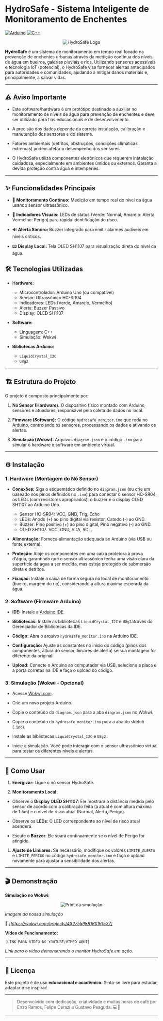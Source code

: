 # HydroSafe - Sistema Inteligente de Monitoramento de Enchentes

[](https://#)[](LICENSE)
[![Arduino](https://img.shields.io/badge/Arduino-00979D?style=for-the-badge&logo=arduino&logoColor=white)](https://www.arduino.cc/)
[![C++](https://img.shields.io/badge/C%2B%2B-00599C?style=for-the-badge&logo=c%2B%2B&logoColor=white)](https://isocpp.org/)

<p align="center">
  <img src="hydrosafe_youtube_background.jpg" alt="HydroSafe Logo" width="cover"/>
</p>

**HydroSafe** é um sistema de monitoramento em tempo real focado na prevenção de enchentes urbanas através da medição contínua dos níveis de água em bueiros, galerias pluviais e rios. Utilizando sensores acessíveis e tecnologia IoT (potencial), o HydroSafe visa fornecer alertas antecipados para autoridades e comunidades, ajudando a mitigar danos materiais e, principalmente, a salvar vidas.

---

## ⚠️ Aviso Importante

- Este software/hardware é um protótipo destinado a auxiliar no monitoramento de níveis de água para prevenção de enchentes e deve ser utilizado para fins educacionais e de desenvolvimento.

- A precisão dos dados depende da correta instalação, calibração e manutenção dos sensores e do sistema.

- Fatores ambientais (detritos, obstruções, condições climáticas extremas) podem afetar o desempenho dos sensores.

- O HydroSafe utiliza componentes eletrônicos que requerem instalação cuidadosa, especialmente em ambientes úmidos ou externos. Garanta a devida proteção contra água e intempéries.

---

## ✨ Funcionalidades Principais

- 🌊 **Monitoramento Contínuo:** Medição em tempo real do nível da água usando sensor ultrassônico.

- 🚦 **Indicadores Visuais:** LEDs de status (Verde: Normal, Amarelo: Alerta, Vermelho: Perigo) para rápida identificação do risco.

- 🔊 **Alerta Sonoro:** Buzzer integrado para emitir alarmes audíveis em níveis críticos.

- 📟 **Display Local:** Tela OLED SH1107 para visualização direta do nível da água.

## 🛠️ Tecnologias Utilizadas

- **Hardware:**
  - Microcontrolador: Arduino Uno (ou compatível)
  - Sensor: Ultrassônico HC-SR04
  - Indicadores: LEDs (Verde, Amarelo, Vermelho)
  - Alerta: Buzzer Passivo
  - Display: OLED SH1107

- **Software:**
  - Linguagem: C++
  - Simulação: Wokwi

- **Bibliotecas Arduino:**
  - `LiquidCrystal_I2C`
  - `U8g2`

---

## 🏗️ Estrutura do Projeto

O projeto é composto principalmente por:

1. **Nó Sensor (Hardware):** O dispositivo físico montado com Arduino, sensores e atuadores, responsável pela coleta de dados no local.

1. **Firmware (Software):** O código `hydrosafe_monitor.ino` que roda no Arduino, controlando os sensores, processando os dados e ativando os alertas.

1. **Simulação (Wokwi):** Arquivos `diagram.json` e o código `.ino` para simular o hardware e software em ambiente virtual.

---

## ⚙️ Instalação

### 1. Hardware (Montagem do Nó Sensor)

- **Conexões:** Siga o esquemático definido no `diagram.json` (ou crie um baseado nos pinos definidos no `.ino`) para conectar o sensor HC-SR04, os LEDs (com resistores apropriados), o buzzer e o display OLED SH1107 ao Arduino Uno.
  - Sensor HC-SR04: VCC, GND, Trig, Echo
  - LEDs: Anodo (+) ao pino digital via resistor, Catodo (-) ao GND.
  - Buzzer: Pino positivo (+) ao pino digital, Pino negativo (-) ao GND.
  - OLED SH1107: VCC, GND, SDA, SCL.

- **Alimentação:** Forneça alimentação adequada ao Arduino (via USB ou fonte externa).

- **Proteção:** Aloje os componentes em uma caixa protetora à prova d'água, garantindo que o sensor ultrassônico tenha uma visão clara da superfície da água a ser medida, mas esteja protegido de submersão direta e detritos.

- **Fixação:** Instale a caixa de forma segura no local de monitoramento (bueiro, margem do rio), considerando a altura máxima esperada da água.

### 2. Software (Firmware Arduino)

- **IDE:** Instale a [Arduino IDE](https://www.arduino.cc/en/software).

- **Bibliotecas:** Instale as bibliotecas `LiquidCrystal_I2C` e `U8g2`através do Gerenciador de Bibliotecas da IDE.

- **Código:** Abra o arquivo `hydrosafe_monitor.ino` na Arduino IDE.

- **Configuração:** Ajuste as constantes no início do código (pinos dos componentes, altura do sensor, limiares de alerta) se sua montagem for diferente da original.

- **Upload:** Conecte o Arduino ao computador via USB, selecione a placa e a porta corretas na IDE e faça o upload do código.

### 3. Simulação (Wokwi - Opcional)

- Acesse [Wokwi.com](https://wokwi.com/).

- Crie um novo projeto Arduino.

- Copie o conteúdo do `diagram.json` para a aba `diagram.json` no Wokwi.

- Copie o conteúdo do `hydrosafe_monitor.ino` para a aba do sketch (`.ino`).

- Instale as bibliotecas `LiquidCrystal_I2C` e `U8g2.`

- Inicie a simulação. Você pode interagir com o sensor ultrassônico virtual para testar os diferentes níveis e alertas.

---

## 🚀 Como Usar

1. **Energizar:** Ligue o nó sensor HydroSafe.

1. **Monitoramento Local:**

- Observe o **Display OLED SH1107**: Ele mostrará a distância medida pelo sensor de acordo com a calibração feita (a atual é com altura máxima de 1.5m) e o nível de risco atual (Normal, Alerta, Perigo).

- Observe os **LEDs**: O LED correspondente ao nível de risco atual acenderá.

- Escute o **Buzzer**: Ele soará continuamente se o nível de Perigo for atingido.

1. **Ajuste de Limiares:** Se necessário, modifique os valores `LIMITE_ALERTA` e `LIMITE_PERIGO` no código `hydrosafe_monitor.ino` e faça o upload novamente para ajustar a sensibilidade dos alertas.

---

## 🎬 Demonstração

**Simulação no Wokwi:**


<p align="center">
  <img src="hydrosafe-print.png" alt="Print da simulação" width="cover"/>
</p>


*Imagem da nossa simulação*

🔗 *[https://wokwi.com/projects/432755988180161537]*

**Vídeo de Funcionamento:**

```
[LINK PARA VÍDEO NO YOUTUBE/VIMEO AQUI]
```

*Link para o vídeo demonstrando o monitor HydroSafe em ação.*

---



## 📄 Licença

Este projeto é de uso **educacional e acadêmico**. Sinta-se livre para estudar, adaptar e se inspirar! 

---

> Desenvolvido com dedicação, criatividade e muitas horas de café por Enzo Ramos, Felipe Cerazi e Gustavo Peaguda. 💻🍷



---
